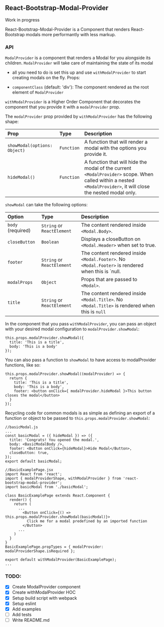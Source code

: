 ## React-Bootstrap-Modal-Provider

Work in progress

React-Bootstrap-Modal-Provider is a Component that renders React-Bootstrap
modals more performantly with less markup.

### API

`ModalProvider` is a component that renders a Modal for you alongside its
children. `ModalProvider` will take care of maintaining the state of its modal

- all you need to do is set this up and use `withModalProvider` to start creating
  modals on the fly. Props:

- `componentClass` (default: 'div'): The component rendered as the root element
of `ModalProvider`

`withModalProvider` is a Higher Order Component that decorates the component that you
provide it with a `modalProvider` prop.

The `modalProvider` prop provided by `withModalProvider` has the following shape:

Prop | Type | Description
:---|:---|:---
`showModal(options: Object)` | `Function` | A function that will render a modal with the options you provide it.
`hideModal()` | `Function` | A function that will hide the modal of the current `<ModalProvider>` scope. When called within a nested `<ModalProvider>`, it will close the nested modal only.

`showModal` can take the following options:

Option | Type | Description
:---|:---|:---
`body` (required) | `String` or `ReactElement` | The content rendered inside `<Modal.Body>`.
`closeButton` | `Boolean` | Displays a closeButton on `<Modal.Header>` when set to true.
`footer` | `String` or `ReactElement` | The content rendered inside `<Modal.Footer>`. No `<Modal.Footer>` is rendered when this is `null.
`modalProps` | `Object` | Props that are passed to `<Modal>`.
`title` | `String` or `ReactElement` | The content rendered inside `<Modal.Title>`. No `<Modal.Title>` is rendered when this is `null`

In the component that you pass `withModalProvider`, you can pass an object with
your desired modal configuration to `modalProvider.showModal`:

```es6
this.props.modalProvider.showModal({
  title: 'This is a title',
  body: 'This is a body'
});
```

You can also pass a function to `showModal` to have access to modalProvider functions,
like so:

```es6
this.props.modalProvider.showModal((modalProvider) => {
  return {
    title: 'This is a title',
    body: 'This is a body',
    footer: <button onClick={ modalProvider.hideModal }>This button closes the modal</button>
  }
});
```

Recycling code for common modals is as simple as defining an export of a function or object to be passed to `this.props.modalProvider.showModal`:

```es6
//basicModal.js
...
const basicModal = ({ hideModal }) => ({
  title: 'Congrats! You opened the modal.',
  body: <BasicModalBody />,
  footer: <Button onClick={hideModal}>Hide Modal</Button>,
  closeButton: true,
});
export default basicModal;
```

```es6
//BasicExamplePage.jsx
import React from 'react';
import { modalProviderShape, withModalProvider } from 'react-bootstrap-modal-provider';
import basicModal from './basicModal';

class BasicExamplePage extends React.Component {
  render() {
    return (
      ...
        <Button onClick={() => this.props.modalProvider.showModal(basicModal)}>
          Click me for a modal predefined by an imported function
        </Button>
      ...
    )
  }
}
BasicExamplePage.propTypes = { modalProvider: modalProviderShape.isRequired };

export default withModalProvider(BasicExamplePage);
...
```


### TODO:
- [x] Create ModalProvider component
- [x] Create withModalProvider HOC
- [x] Setup build script with webpack
- [x] Setup eslint
- [x] Add examples
- [ ] Add tests
- [ ] Write README.md
